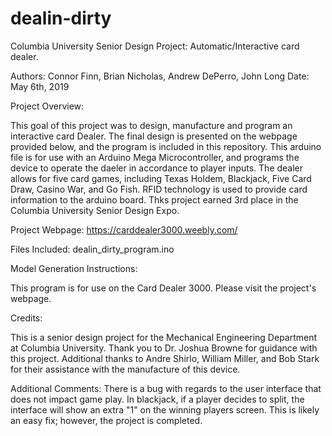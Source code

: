 # dealin-dirty
Columbia University Senior Design Project: Automatic/Interactive card dealer.

Authors: Connor Finn, Brian Nicholas, Andrew DePerro, John Long
Date: May 6th, 2019

Project Overview: 

This goal of this project was to design, manufacture and program an interactive card Dealer. The final design is presented on the webpage provided below, and the program is included in this repository.  This arduino file is for use with an Arduino Mega Microcontroller, and programs the device to operate the daeler in accordance to player inputs. The dealer allows for five card games, including Texas Holdem, Blackjack, Five Card Draw, Casino War, and Go Fish. RFID technology is used to provide card information to the arduino board. Thks project earned 3rd place in the Columbia University Senior Design Expo. 

Project Webpage:
              https://carddealer3000.weebly.com/

Files Included: 
              dealin_dirty_program.ino
              
              
Model Generation Instructions:

This program is for use on the Card Dealer 3000. Please visit the project's webpage.
              
Credits:  

This is a senior design project for the Mechanical Engineering Department at Columbia University.
Thank you to Dr. Joshua Browne for guidance with this project.  Additional thanks to Andre Shirlo, William Miller, and Bob Stark for their assistance with the manufacture of this device. 

Additional Comments:
There is a bug with regards to the user interface that does not impact game play. In blackjack, if a player decides to split, the interface will show an extra "1" on the winning players screen. This is likely an easy fix; however, the project is completed.
